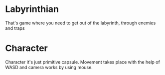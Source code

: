 # Labyrinthian
That's game where you need to get out of the labyrinth, through enemies and traps

# Character
Character it's just primitive capsule.
Movement takes place with the help of WASD and camera works by using mouse.
